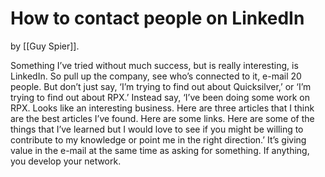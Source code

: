 # How to contact people on LinkedIn

by [[Guy Spier]].

Something I’ve tried without much success, but is really interesting, is LinkedIn. So pull up the company, see who’s connected to it, e-mail 20 people. But don’t just say, ‘I’m trying to find out about Quicksilver,’ or ‘I’m trying to find out about RPX.’ Instead say, ‘I’ve been doing some work on RPX. Looks like an interesting business. Here are three articles that I think are the best articles I’ve found. Here are some links. Here are some of the things that I’ve learned but I would love to see if you might be willing to contribute to my knowledge or point me in the right direction.’ It’s giving value in the e-mail at the same time as asking for something. If anything, you develop your network.